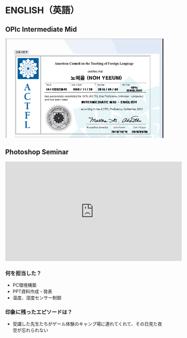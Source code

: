 # ENGLISH（英語）
## OPIc Intermediate Mid
![opic](./cert/OPIC_ENG.png "OPIC Intermediate Mid")

## Photoshop Seminar
<iframe width="560" height="315" src="https://www.youtube.com/embed/Dfxz4gGmM2g?si=ICNGki4IdmQpcefQ" title="YouTube video player" frameborder="0" allow="accelerometer; autoplay; clipboard-write; encrypted-media; gyroscope; picture-in-picture; web-share" referrerpolicy="strict-origin-when-cross-origin" allowfullscreen></iframe>

### 何を担当した？
+ PC環境構築
+ PPT資料作成・発表
+ 温度、湿度センサー制御
### 印象に残ったエピソードは？
+ 受講した先生たちがゲール体験のキャンプ場に連れてくれて、その日見た夜空が忘れられない
<br><br><br>

